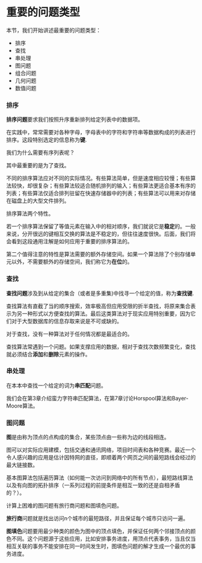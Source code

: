重要的问题类型
==============

本节，我们开始讲述最重要的问题类型：

- 排序
- 查找
- 串处理
- 图问题
- 组合问题
- 几何问题
- 数值问题

### 排序

**排序问题**要求我们按照升序重新排列给定列表中的数据项。

在实践中，常常需要对各种字母，字母表中的字符和字符串等数据构成的列表进行排序。这段特别选定的信息称为**键**.

我们为什么需要有序列表呢？

其中最重要的是为了查找。

不同的排序算法应对不同的实际情况。有些算法简单，但是速度相应较慢；有些算法较快，却很复杂；有些算法较适合随机排列的输入；有些算法更适合基本有序的列表；有些算法仅适合排列驻留在快速存储器中的列表；有些算法可以用来对存储在磁盘上的大型文件排列。

排序算法两个特性。

若一个排序算法保留了等值元素在输入中的相对顺序，我们就说它是**稳定**的。一般来说，分开很远的键相互交换的算法是不稳定的，但往往速度很快。后面，我们将会看到这段通用注解是如何应用于重要的排序算法的。

第二个值得注意的特性是算法需要的额外存储空间。如果一个算法除了个别存储单元以外，不需要额外的存储空间，我们称它为**在位**的。

### 查找

**查找问题**涉及到从给定的集合（或者是多重集)中找寻一个给定的值，称为**查找键**.

查找算法有直截了当的顺序搜索，效率极高但应用受限的折半查找，将原来集合表示为另一种形式以方便查找的算法。最后这类算法对于现实应用特别重要，因为它们对于大型数据库的信息存取来说是不可或缺的。

对于查找，没有一种算法对于任何情况都是最适合的。

查找算法常遇到一个问题。如果支撑应用的数据，相对于查找次数频繁变化，查找就必须结合**添加**和**删除**元素的操作。

### 串处理

在本本中查找一个给定的词为**串匹配**问题。

我们会在第3章介绍蛮力字符串匹配算法，在第7章讨论Horspool算法和Bayer-Moore算法。

### 图问题

**图**是由称为顶点的点构成的集合，某些顶点由一些称为边的线段相连。

图可以对实际应用建模，包括交通和通讯网络，项目时间表和各种竞赛。最近一个令人感兴趣的应用是估计因特网的直径，即顺着两个网页之间的最短路线会经过的最大链接数。

基本图算法包括遍历算法（如何能一次访问到网络中的所有节点），最短路线算法以及有向图的拓扑排序（一系列过程的前提条件是相互一致的还是自相矛盾的？）。

计算上困难的图问题有旅行商问题和图填色问题。

**旅行商**问题就是找出访问n个城市的最短路径，并且保证每个城市只访问一遍。

**图填色**问题要用最少种类的颜色为图中的顶点填色，并保证任何两个邻接顶点的颜色不同。这个问题源于这些应用，比如安排事务进度，用顶点代表事务，当且仅当相互关联的事务不能安排在同一时间发生时，图填色问题的解才生成一个最优的事务进度。

